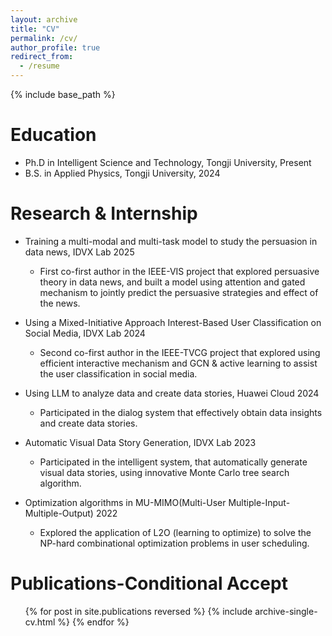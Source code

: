 ```yaml
---
layout: archive
title: "CV"
permalink: /cv/
author_profile: true
redirect_from:
  - /resume
---
```


{% include base_path %}

Education
======
* Ph.D in Intelligent Science and Technology, Tongji University, Present
* B.S. in Applied Physics, Tongji University, 2024

Research & Internship
======
* Training a multi-modal and multi-task model to study the persuasion in data news, IDVX Lab 2025
  * First co-first author in the IEEE-VIS project that explored persuasive theory in data news, and built a model using attention and gated mechanism to jointly predict the persuasive strategies and effect of the news. 

* Using a Mixed-Initiative Approach Interest-Based User Classification on Social Media,  IDVX Lab 2024
  * Second co-first author in the IEEE-TVCG project that explored using efficient interactive mechanism and GCN & active learning to assist the user classification in social media.

* Using LLM to analyze data and create data stories, Huawei Cloud 2024
  * Participated in the dialog system that effectively obtain data insights and create data stories.

* Automatic Visual Data Story Generation, IDVX Lab 2023
  * Participated in the intelligent system, that automatically generate visual data stories, using innovative Monte Carlo tree search algorithm.

* Optimization algorithms in MU-MIMO(Multi-User Multiple-Input-Multiple-Output) 2022
  * Explored the application of L2O (learning to optimize) to solve the NP-hard combinational optimization problems in user scheduling.


Publications-Conditional Accept
======
  <ul>{% for post in site.publications reversed %}
    {% include archive-single-cv.html %}
  {% endfor %}</ul>
  

